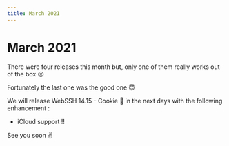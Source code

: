 ```yaml
---
title: March 2021
---
```


# March 2021

There were four releases this month but, only one of them really works out of the box :disappointed_relieved:

Fortunately the last one was the good one :innocent:

We will release WebSSH 14.15 - Cookie :cookie: in the next days with the following enhancement :

* iCloud support :bangbang:

See you soon :v: